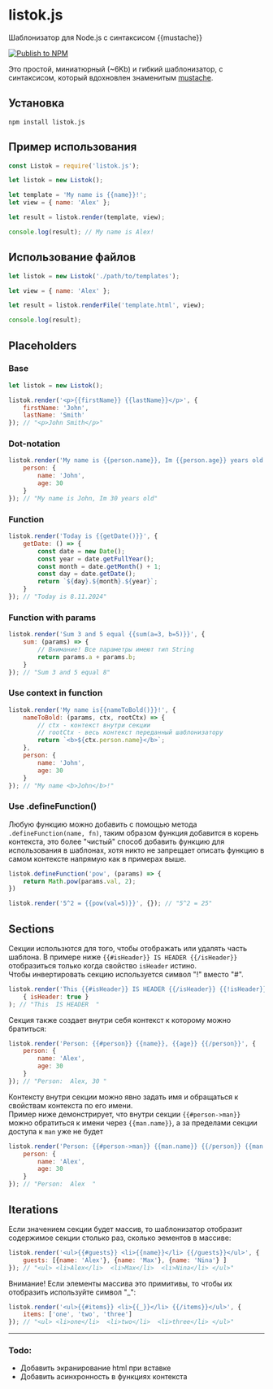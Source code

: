 # listok.js

Шаблонизатор для Node.js с синтаксисом {{mustache}}

[![Publish to NPM](https://github.com/redspirit/listok/actions/workflows/publish.yml/badge.svg)](https://github.com/redspirit/listok/actions/workflows/publish.yml)

Это простой, миниатюрный (~6Kb) и гибкий шаблонизатор, с синтаксисом, который вдохновлен знаменитым [mustache](https://www.npmjs.com/package/mustache).

## Установка
```shell
npm install listok.js
```

## Пример использования
```js
const Listok = require('listok.js');

let listok = new Listok();

let template = 'My name is {{name}}!';
let view = { name: 'Alex' };

let result = listok.render(template, view);

console.log(result); // My name is Alex!
```

## Использование файлов
```js
let listok = new Listok('./path/to/templates');

let view = { name: 'Alex' };

let result = listok.renderFile('template.html', view);

console.log(result);
```

## Placeholders

### Base
```js
let listok = new Listok();

listok.render('<p>{{firstName}} {{lastName}}</p>', {
    firstName: 'John',
    lastName: 'Smith'
}); // "<p>John Smith</p>"
```
### Dot-notation
```js
listok.render('My name is {{person.name}}, Im {{person.age}} years old', {
    person: {
        name: 'John',
        age: 30
    }
}); // "My name is John, Im 30 years old"
```

### Function
```js
listok.render('Today is {{getDate()}}', {
    getDate: () => {
        const date = new Date();
        const year = date.getFullYear();
        const month = date.getMonth() + 1;
        const day = date.getDate();
        return `${day}.${month}.${year}`;
    }
}); // "Today is 8.11.2024"
```

### Function with params
```js
listok.render('Sum 3 and 5 equal {{sum(a=3, b=5)}}', {
    sum: (params) => {
        // Внимание! Все параметры имеют тип String
        return params.a + params.b;
    }
}); // "Sum 3 and 5 equal 8"
```

### Use context in function
```js
listok.render('My name is{{nameToBold()}}!', {
    nameToBold: (params, ctx, rootCtx) => {
        // ctx - контекст внутри секции
        // rootCtx - весь контекст переданный шаблонизатору
        return `<b>${ctx.person.name}</b>`;
    },
    person: {
        name: 'John',
        age: 30
    }
}); // "My name <b>John</b>!"
```

### Use .defineFunction()
Любую функцию можно добавить с помощью метода `.defineFunction(name, fn)`, таким образом функция добавится в корень контекста, это более "чистый" способ добавить функцию для использования в шаблонах, хотя никто не запрещает описать функцию в самом контексте напрямую как в примерах выше.

```js
listok.defineFunction('pow', (params) => {
    return Math.pow(params.val, 2);
})

listok.render('5^2 = {{pow(val=5)}}', {}); // "5^2 = 25"
```

## Sections
Секции использются для того, чтобы отображать или удалять часть шаблона. 
В примере ниже `{{#isHeader}} IS HEADER {{/isHeader}}` отобразиться только когда свойство `isHeader` истино.  
Чтобы инвертировать секцию используется символ "!" вместо "#".
```js
listok.render('This {{#isHeader}} IS HEADER {{/isHeader}} {{!isHeader}} NOT HEADER {{/isHeader}}', 
    { isHeader: true }
); // "This  IS HEADER  "
```

Секция также создает внутри себя контекст к которому можно братиться:
```js
listok.render('Person: {{#person}} {{name}}, {{age}} {{/person}}', {
    person: {
        name: 'Alex',
        age: 30
    }
}); // "Person:  Alex, 30 "
```

Контексту внутри секции можно явно задать имя и обращаться к свойствам контекста по его имени.  
Пример ниже демонстрирует, что внутри секции `{{#person->man}}` можно обратиться к имени через `{{man.name}}`, 
а за пределами секции доступа к `man` уже не будет
```js
listok.render('Person: {{#person->man}} {{man.name}} {{/person}} {{man.age}}', {
    person: {
        name: 'Alex',
        age: 30
    }
}); // "Person:  Alex  "
```

## Iterations
Если значением секции будет массив, то шаблонизатор отобразит содержимое секции столько раз, сколько эементов в массиве:
```js
listok.render('<ul>{{#guests}} <li>{{name}}</li> {{/guests}}</ul>', {
    guests: [{name: 'Alex'}, {name: 'Max'}, {name: 'Nina'} ]
}); // "<ul> <li>Alex</li>  <li>Max</li>  <li>Nina</li> </ul>"
```

Внимание! Если элементы массива это примитивы, то чтобы их отобразить используйте символ "_":
```js
listok.render('<ul>{{#items}} <li>{{_}}</li> {{/items}}</ul>', {
    items: ['one', 'two', 'three']
}); // "<ul> <li>one</li>  <li>two</li>  <li>three</li> </ul>"
```

---

### Todo:
- Добавить экранирование html при вставке
- Добавить асинхронность в функциях контекста
